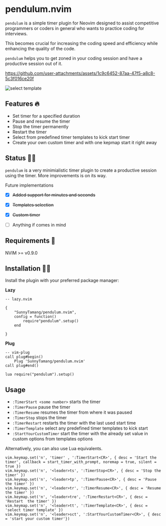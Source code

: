 # pendulum.nvim

```pendulum``` is a simple timer plugin for Neovim designed to assist competitive programmers or coders in general who wants to practice coding for interviews.

This becomes crucial for increasing the coding speed and efficiency while enhancing the quality of the code.

```pendulum``` helps you to get zoned in your coding session and have a productive session out of it.



https://github.com/user-attachments/assets/1c9c6452-87aa-47f5-a8c8-5c3f016ce20f


![select template](https://github.com/user-attachments/assets/2fa51ee7-d036-43de-a031-1f7e8dd84eef)

## Features 🔥

- Set timer for a specified duration
- Pause and resume the timer
- Stop the timer permanently
- Restart the timer
- Select from predefined timer templates to kick start timer
- Create your own custom timer and with one kepmap start it right away
  

## Status 👷‍♂️

```pendulum``` is a very minimialistic timer plugin to create a productive session using the timer.
More improvements is on its way.

Future implementations

- [x] ~~Added support for minutes and seconds~~
- [x] ~~Templates selection~~
- [x] ~~Custom timer~~
- [ ] Anything if comes in mind



## Requirements 📰

NVIM >= v0.9.0



## Installation 🤾‍♂️

Install the plugin with your preferred package manager:

**Lazy**

```
-- lazy.nvim

{
    "SunnyTamang/pendulum.nvim",
    config = function()
        require"pendulum".setup()
    end

}

```

**Plug**
```
-- vim-plug
call plug#begin()
    Plug 'SunnyTamang/pendulum.nvim'
call plug#end()

lua require("pendulum").setup()

```

## Usage

- ```:TimerStart <some number>``` starts the timer
- ```:TimerPause``` pause the timer
- ```:TimerResume``` resumes the timer from where it was paused
- ```:TimerStop``` stops the timer
- ```:TimerRestart``` restarts the timer with the last used start time
- ```:TimerTemplate``` select any predefined timer templates to kick start
- ```:StartYourCustomTimer``` start the timer with the already set value in custom options from templates options

Alternatively, you can also use Lua equivalents.

```
vim.keymap.set('n', 'timer' , ':TimerStart<CR>', { desc = 'Start the timer', callback = start_timer_with_prompt, noremap = true, silent = true })
vim.keymap.set('n', '<leader>ts', ':TimerStop<CR>', { desc = 'Stop the timer' })
vim.keymap.set('n', '<leader>tp', ':TimerPause<CR>', { desc = 'Pause the timer' })
vim.keymap.set('n', '<leader>tr', ':TimerResume<CR>', { desc = 'Resume the timer' })
vim.keymap.set('n', '<leader>tre', ':TimerRestart<CR>', { desc = 'Restart  the timer' })
vim.keymap.set('n', '<leader>tt', ':TimerTemplate<CR>', { desc = 'select timer template' })
vim.keymap.set('n', '<leader>sct', ':StartYourCustomTimer<CR>', { desc = 'start your custom timer'})
```

